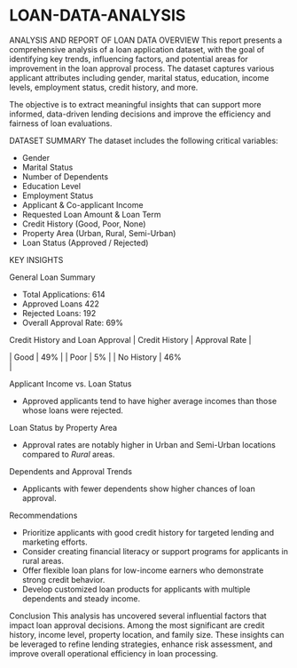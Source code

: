 # LOAN-DATA-ANALYSIS
ANALYSIS AND REPORT OF LOAN DATA
OVERVIEW
This report presents a comprehensive analysis of a loan application dataset, with the goal of identifying key trends, influencing factors, and potential areas for improvement in the loan approval process. The dataset captures various applicant attributes including gender, marital status, education, income levels, employment status, credit history, and more.

The objective is to extract meaningful insights that can support more informed, data-driven lending decisions and improve the efficiency and fairness of loan evaluations.

DATASET SUMMARY
The dataset includes the following critical variables:
- Gender  
- Marital Status  
- Number of Dependents  
- Education Level  
- Employment Status  
- Applicant & Co-applicant Income  
- Requested Loan Amount & Loan Term  
- Credit History (Good, Poor, None)  
- Property Area (Urban, Rural, Semi-Urban)  
- Loan Status (Approved / Rejected)

KEY INSIGHTS

General Loan Summary
- Total Applications: 614  
- Approved Loans 422  
- Rejected Loans: 192  
- Overall Approval Rate: 69%

Credit History and Loan Approval
| Credit History | Approval Rate |

| Good           | 49%            |
| Poor           | 5%             |
| No History     | 46%            
|


Applicant Income vs. Loan Status
- Approved applicants tend to have higher average incomes than those whose loans were rejected.


Loan Status by Property Area
- Approval rates are notably higher in Urban and Semi-Urban locations compared to *Rural* areas.


Dependents and Approval Trends
- Applicants with fewer dependents show higher chances of loan approval.

Recommendations
- Prioritize applicants with good credit history for targeted lending and marketing efforts.
- Consider creating financial literacy or support programs for applicants in rural areas.
- Offer flexible loan plans for low-income earners who demonstrate strong credit behavior.
- Develop customized loan products for applicants with multiple dependents and steady income.


Conclusion
This analysis has uncovered several influential factors that impact loan approval decisions. Among the most significant are credit history, income level, property location, and family size. These insights can be leveraged to refine lending strategies, enhance risk assessment, and improve overall operational efficiency in loan processing.

